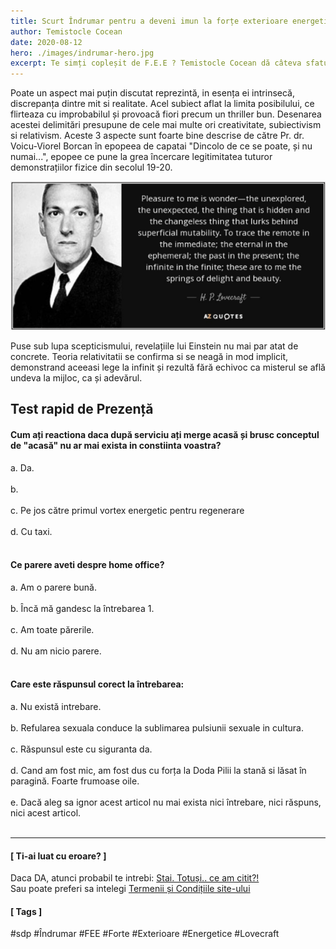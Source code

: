 ```yaml
---
title: Scurt Îndrumar pentru a deveni imun la forțe exterioare energetice (F.E.E)
author: Temistocle Cocean
date: 2020-08-12
hero: ./images/indrumar-hero.jpg
excerpt: Te simți copleșit de F.E.E ? Temistocle Cocean dă câteva sfaturi de imunitate ezoterică
---
```


<applause-button style="width: 58px; height: 58px;"/>


Poate un aspect mai puțin discutat reprezintă, in esența ei intrinsecă, discrepanța dintre mit si realitate. Acel subiect aflat la limita posibilului, ce flirteaza cu improbabilul și provoacă fiori precum un thriller bun. 
Desenarea acestei delimitări presupune de cele mai multe ori creativitate, subiectivism si relativism. Aceste 3 aspecte sunt foarte bine descrise de către Pr. dr. Voicu-Viorel Borcan în epopeea de capatai "Dincolo de ce se poate, și nu numai...", epopee ce pune la grea încercare legitimitatea tuturor demonstrațiilor fizice din secolul 19-20. 


<div class="Image__Medium">
  <img src="./images/pic.png" alt="H.P.100 Lovecraft" />
</div>

Puse sub lupa scepticismului, revelațiile lui Einstein nu mai par atat de concrete. 
Teoria relativitatii se confirma si se neagă in mod implicit, demonstrand aceeasi lege la infinit și rezultă fără echivoc ca misterul se află undeva la mijloc, ca și adevărul.

## Test rapid de Prezență

#### Cum ați reactiona daca după serviciu ați merge acasă și brusc conceptul de "acasă" nu ar mai exista in constiinta voastra?

a. Da.<br></br>
b. <br></br>
c. Pe jos către primul vortex energetic pentru regenerare <br></br>
d. Cu taxi. <br></br>

#### Ce parere aveti despre home office?

a. Am o parere bună.<br></br>
b. Încă mă gandesc la întrebarea 1.<br></br>
c. Am toate părerile. <br></br>
d. Nu am nicio parere. <br></br>


#### Care este răspunsul corect la întrebarea: 

a. Nu există intrebare. <br></br>
b. Refularea sexuala conduce la sublimarea pulsiunii sexuale in cultura.<br></br>
c. Răspunsul este cu siguranta da.<br></br>
d. Cand am fost mic, am fost dus cu forța la Doda Pilii la stană si lăsat în paragină. Foarte frumoase oile.<br></br>
e. Dacă aleg sa ignor acest articol nu mai exista nici întrebare, nici răspuns, nici acest articol.<br></br>


---
#### [ Ti-ai luat cu eroare? ]

Daca DA, atunci probabil te intrebi: [Stai. Totuși.. ce am citit?!](https://sdp.wtf/About)             
Sau poate preferi sa intelegi [Termenii și Condițiile site-ului](https://sdp.wtf/Termeni-Conditii) 

#### [ Tags ]
#sdp #Îndrumar #FEE #Forte #Exterioare #Energetice #Lovecraft 